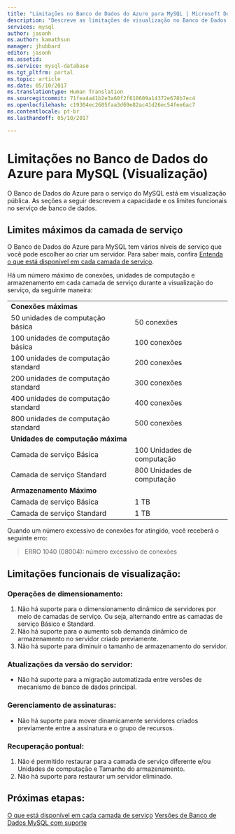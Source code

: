 ```yaml
---
title: "Limitações no Banco de Dados do Azure para MySQL | Microsoft Docs"
description: "Descreve as limitações de visualização no Banco de Dados para MySQL."
services: mysql
author: jasonh
ms.author: kamathsun
manager: jhubbard
editor: jasonh
ms.assetid: 
ms.service: mysql-database
ms.tgt_pltfrm: portal
ms.topic: article
ms.date: 05/10/2017
ms.translationtype: Human Translation
ms.sourcegitcommit: 71fea4a41b2e3a60f2f610609a14372e678b7ec4
ms.openlocfilehash: c19304ec2605faa3d69e82ac41d26ec54fee6ac7
ms.contentlocale: pt-br
ms.lasthandoff: 05/10/2017

---
```

# <a name="limitations-in-azure-database-for-mysql-preview"></a>Limitações no Banco de Dados do Azure para MySQL (Visualização)
O Banco de Dados do Azure para o serviço do MySQL está em visualização pública. As seções a seguir descrevem a capacidade e os limites funcionais no serviço de banco de dados.

## <a name="service-tier-maximums"></a>Limites máximos da camada de serviço
O Banco de Dados do Azure para MySQL tem vários níveis de serviço que você pode escolher ao criar um servidor. Para saber mais, confira [Entenda o que está disponível em cada camada de serviço](concepts-service-tiers.md).  

Há um número máximo de conexões, unidades de computação e armazenamento em cada camada de serviço durante a visualização do serviço, da seguinte maneira: 

|                            |                   |
| :------------------------- | :---------------- |
| **Conexões máximas**        |                   |
| 50 unidades de computação básica     | 50 conexões    |
| 100 unidades de computação básica    | 100 conexões   |
| 100 unidades de computação standard | 200 conexões   |
| 200 unidades de computação standard | 300 conexões   |
| 400 unidades de computação standard | 400 conexões   |
| 800 unidades de computação standard | 500 conexões   |
| **Unidades de computação máxima**      |                   |
| Camada de serviço Básica         | 100 Unidades de computação |
| Camada de serviço Standard      | 800 Unidades de computação |
| **Armazenamento Máximo**            |                   |
| Camada de serviço Básica         | 1 TB              |
| Camada de serviço Standard      | 1 TB              |

Quando um número excessivo de conexões for atingido, você receberá o seguinte erro:
> ERRO 1040 (08004): número excessivo de conexões

## <a name="preview-functional-limitations"></a>Limitações funcionais de visualização:
### <a name="scale-operations"></a>Operações de dimensionamento:
1.    Não há suporte para o dimensionamento dinâmico de servidores por meio de camadas de serviço. Ou seja, alternando entre as camadas de serviço Básico e Standard.
2.    Não há suporte para o aumento sob demanda dinâmico de armazenamento no servidor criado previamente.
3.    Não há suporte para diminuir o tamanho de armazenamento do servidor.

### <a name="server-version-upgrades"></a>Atualizações da versão do servidor:
- Não há suporte para a migração automatizada entre versões de mecanismo de banco de dados principal.

### <a name="subscription-management"></a>Gerenciamento de assinaturas:
- Não há suporte para mover dinamicamente servidores criados previamente entre a assinatura e o grupo de recursos.

### <a name="point-in-time-restore"></a>Recuperação pontual:
1.    Não é permitido restaurar para a camada de serviço diferente e/ou Unidades de computação e Tamanho do armazenamento.
2.    Não há suporte para restaurar um servidor eliminado.

## <a name="next-steps"></a>Próximas etapas:
[O que está disponível em cada camada de serviço](concepts-service-tiers.md)
[Versões de Banco de Dados MySQL com suporte](concepts-supported-versions.md)

